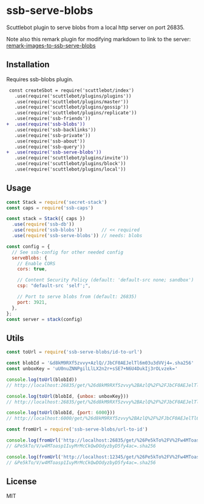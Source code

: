 # ssb-serve-blobs

Scuttlebot plugin to serve blobs from a local http server on port 26835.

Note also this remark plugin for modifying markdown to link to the server: [remark-images-to-ssb-serve-blobs](https://gitlab.com/staltz/remark-images-to-ssb-serve-blobs)

## Installation

Requires ssb-blobs plugin.

```diff
 const createSbot = require('scuttlebot/index')
   .use(require('scuttlebot/plugins/plugins'))
   .use(require('scuttlebot/plugins/master'))
   .use(require('scuttlebot/plugins/gossip'))
   .use(require('scuttlebot/plugins/replicate'))
   .use(require('ssb-friends'))
+  .use(require('ssb-blobs'))
   .use(require('ssb-backlinks'))
   .use(require('ssb-private'))
   .use(require('ssb-about'))
   .use(require('ssb-query'))
+  .use(require('ssb-serve-blobs'))
   .use(require('scuttlebot/plugins/invite'))
   .use(require('scuttlebot/plugins/block'))
   .use(require('scuttlebot/plugins/local'))
```

## Usage

```js
const Stack = require('secret-stack')
const caps = require('ssb-caps')

const stack = Stack({ caps })
  .use(require('ssb-db'))
  .use(require('ssb-blobs'))       // << required
  .use(require('ssb-serve-blobs')) // needs: blobs

const config = {
  // See ssb-config for other needed config
  serveBlobs: {
    // Enable CORS
    cors: true,

    // Content Security Policy (default: 'default-src none; sandbox')
    csp: "default-src 'self';",

    // Port to serve blobs from (default: 26835)
    port: 3921,
  },
};
const server = stack(config)
```

## Utils

```js
const toUrl = require('ssb-serve-blobs/id-to-url')

const blobId = '&d8kM9RXf5zvvy+AzlQ//JbCF0AEJelTl6m03u3dVVj4=.sha256'
const unboxKey = 'uU0nuZNNPgilLlLX2n2r+sSE7+N6U4DukIj3rOLvzek='

console.log(toUrl(blobId))
// http://localhost:26835/get/%26d8kM9RXf5zvvy%2BAzlQ%2F%2FJbCF0AEJelTl6m03u3dVVj4%3D.sha256

console.log(toUrl(blobId, {unbox: unboxKey}))
// http://localhost:26835/get/%26d8kM9RXf5zvvy%2BAzlQ%2F%2FJbCF0AEJelTl6m03u3dVVj4%3D.sha256?unbox=uU0nuZNNPgilLlLX2n2r%2BsSE7%2BN6U4DukIj3rOLvzek%3D

console.log(toUrl(blobId, {port: 6000}))
// http://localhost:6000/get/%26d8kM9RXf5zvvy%2BAzlQ%2F%2FJbCF0AEJelTl6m03u3dVVj4%3D.sha256
```

```js
const fromUrl = require('ssb-serve-blobs/url-to-id')

console.log(fromUrl('http://localhost:26835/get/%26Pe5kTo%2FV%2Fw4MToasp1IuyMrMcCkQwDOdyzbyD5fy4ac%3D.sha256'))
// &Pe5kTo/V/w4MToasp1IuyMrMcCkQwDOdyzbyD5fy4ac=.sha256

console.log(fromUrl('http://localhost:12345/get/%26Pe5kTo%2FV%2Fw4MToasp1IuyMrMcCkQwDOdyzbyD5fy4ac%3D.sha256', {port: 12345}))
// &Pe5kTo/V/w4MToasp1IuyMrMcCkQwDOdyzbyD5fy4ac=.sha256
```

## License

MIT
